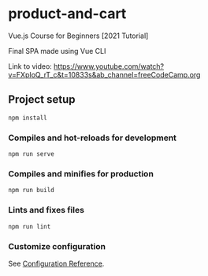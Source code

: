 # product-and-cart

Vue.js Course for Beginners [2021 Tutorial]

Final SPA made using Vue CLI

Link to video: https://www.youtube.com/watch?v=FXpIoQ_rT_c&t=10833s&ab_channel=freeCodeCamp.org


## Project setup
```
npm install
```

### Compiles and hot-reloads for development
```
npm run serve
```

### Compiles and minifies for production
```
npm run build
```

### Lints and fixes files
```
npm run lint
```

### Customize configuration
See [Configuration Reference](https://cli.vuejs.org/config/).
